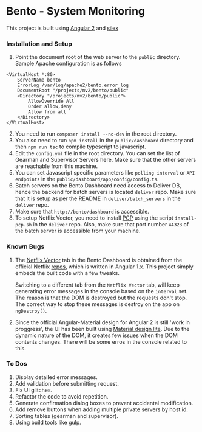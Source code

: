 # Bento - System Monitoring

This project is built using [Angular 2](https://angular.io/) and [silex](http://silex.sensiolabs.org/)

### Installation and Setup

1. Point the document root of the web server to the `public` directory. Sample Apache configuration is as follows
```
<VirtualHost *:80>
    ServerName bento
    ErrorLog /var/log/apache2/bento.error_log
    DocumentRoot "/projects/mv2/bento/public"
    <Directory "/projects/mv2/bento/public">
        AllowOverride All
        Order allow,deny
        Allow from all
    </Directory>
</VirtualHost>

```

2. You need to run `composer install --no-dev` in the root directory.
3. You also need to run `npm install` in the `public/dashboard` directory and then `npm run tsc` to compile typescript to javascript.
4. Edit the `config.yml` file in the root directory. You can set the list of Gearman and Supervisor Servers here. Make sure that the other servers are reachable from this machine.
5. You can set Javascript specific parameters like `polling interval` or `API endpoints` in the `public/dashboard/app/config/config.ts`.
6. Batch servers on the Bento Dashboard need access to Deliver DB, hence the backend for batch servers is located `deliver` repo. Make sure that it is setup as per the README in `deliver/batch_servers` in the `deliver` repo.
7. Make sure that `http://bento/dashboard` is accessible.
8. To setup Netflix Vector, you need to install [PCP](http://pcp.io/) using the script `install-pcp.sh` in the `deliver` repo. Also, make sure that port number `44323` of the batch server is accessible from your machine.

### Known Bugs

1. The [Netflix Vector](https://github.com/Netflix/vector) tab in the Bento Dashboard is obtained from the official Netflix [repos](https://github.com/Netflix), which is written in Angular 1.x. This project simply embeds the built code with a few tweaks.

    Switching to a different tab from the `Netflix Vector` tab, will keep generating error messages in the console based on the `interval` set. The reason is that the DOM is destroyed but the requests don't stop. The correct way to stop these messages is destroy on the app on `ngDestroy()`.

2.  Since the official Angular-Material design for Angular 2 is still 'work in proggress', the UI has been built using [Material design lite](http://www.getmdl.io/). Due to the dynamic nature of the DOM, it creates few issues when the DOM contents changes. There will be some erros in the console related to this.


### To Dos

1. Display detailed error messages.
2. Add validation before submitting request.
3. Fix UI glitches.
4. Refactor the code to avoid repetition.
5. Generate confirmation dialog boxes to prevent accidental modification.
6. Add remove buttons when adding multiple private servers by host id.
7. Sorting tables (gearman and supervisor).
8. Using build tools like gulp.




